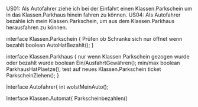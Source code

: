 US01: Als Autofahrer ziehe ich bei der Einfahrt einen Klassen.Parkschein
um in das Klassen.Parkhaus hinein fahren zu können. 
US04: Als Autofahrer bezahle ich mein Klassen.Parkschein, 
um aus dem Klassen.Parkhaus herausfahren zu können. 

interface Klassen.Parkschein {
 Prüfen ob Schranke sich  nur öffnet wenn bezahlt
 boolean AutoHatBezahlt();
}
 
interface Klassen.Parkhaus {
 nur wenn Klassen.Parkschein gezogen wurde oder bezahlt wurde
 boolean Ein/AusfahrtGewähren();
 min/max 
 boolean ParkhausHatPlaetze();
 test auf neues Klassen.Parkschein
 ticket ParkscheinZiehen();
} 
 
 
Interface Autofahrer{
 int woIstMeinAuto();

Interface Klassen.Automat{
    Parkscheinbezahlen()